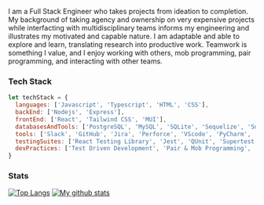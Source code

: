 I am a Full Stack Engineer who takes projects from ideation to completion. My background of taking agency and ownership on very expensive projects while interfacting with multidisciplinary teams informs my engineering and illustrates my motivated and capable nature. I am adaptable and able to explore and learn, translating research into productive work. Teamwork is something I value, and I enjoy working with others, mob programming, pair programming, and interacting with other teams.

### Tech Stack
```javascript
let techStack = {
  languages: ['Javascript', 'Typescript', 'HTML', 'CSS'],
  backEnd: ['Nodejs', 'Express'],
  frontEnd: ['React', 'Tailwind CSS', 'MUI'],
  databasesAndTools: ['PostgreSQL', 'MySQL', 'SQLite', 'Sequelize', 'Supabase', 'Firebase'],
  tools: ['Slack', 'GitHub', 'Jira', 'Perforce', 'VScode', 'PyCharm', 'Heroku', 'Netlify', 'Miro', 'Figma'],
  testingSuites: ['React Testing Library', 'Jest', 'QUnit', 'Supertest', 'MSW', 'Cypress'],
  devPractices: ['Test Driven Development', 'Pair & Mob Programming', 'Scrum']
}

```

### Stats
[![Top Langs](https://github-readme-stats.vercel.app/api/top-langs/?username=CaseyCameron&layout=compact&theme=vision-friendly-dark)](https://github.com/CaseyCameron/github-readme-stats)
[![My github stats](https://github-readme-stats.vercel.app/api?username=CaseyCameron&hide=stars,issues&show_icons=true&include_all_commits=true&theme=vision-friendly-dark)](https://github.com/CaseyCameron/github-readme-stats)
